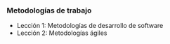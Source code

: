 ### Metodologías de trabajo

- Lección 1: Metodologías de desarrollo de software
- Lección 2: Metodologías ágiles
